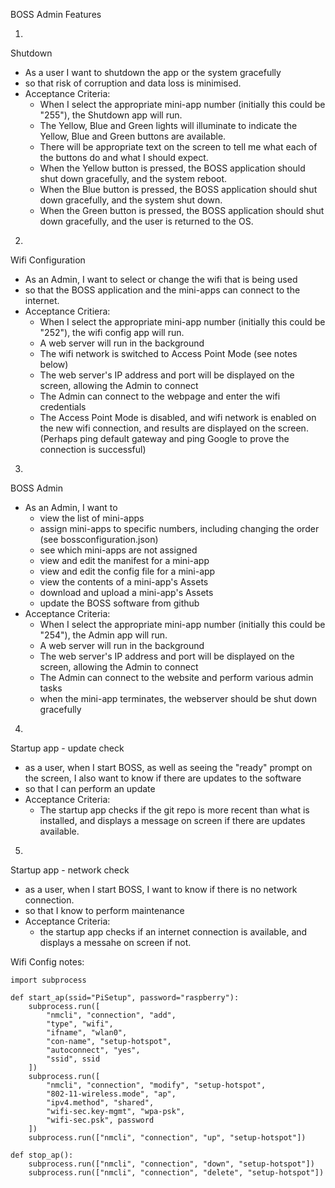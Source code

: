 BOSS Admin Features

1.
Shutdown
- As a user I want to shutdown the app or the system gracefully
- so that risk of corruption and data loss is minimised.
- Acceptance Criteria:
	- When I select the appropriate mini-app number (initially this could be "255"), the Shutdown app will run.
	- The Yellow, Blue and Green lights will illuminate to indicate the Yellow, Blue and Green buttons are available.
	- There will be appropriate text on the screen to tell me what each of the buttons do and what I should expect.
	- When the Yellow button is pressed, the BOSS application should shut down gracefully, and the system reboot.
	- When the Blue button is pressed, the BOSS application should shut down gracefully, and the system shut down.
	- When the Green button is pressed, the BOSS application should shut down gracefully, and the user is returned to the OS.
	
2.
Wifi Configuration
- As an Admin, I want to select or change the wifi that is being used
- so that the BOSS application and the mini-apps can connect to the internet.
- Acceptance Critiera:
	- When I select the appropriate mini-app number (initially this could be "252"), the wifi config app will run.
	- A web server will run in the background
	- The wifi network is switched to Access Point Mode (see notes below)
	- The web server's IP address and port will be displayed on the screen, allowing the Admin to connect 
	- The Admin can connect to the webpage and enter the wifi credentials
	- The Access Point Mode is disabled, and wifi network is enabled on the new wifi connection, and results are displayed on the screen.  (Perhaps ping default gateway and ping Google to prove the connection is successful)
	

3.
BOSS Admin
- As an Admin, I want to 
	- view the list of mini-apps
	- assign mini-apps to specific numbers, including changing the order (see bossconfiguration.json)
	- see which mini-apps are not assigned
	- view and edit the manifest for a mini-app
	- view and edit the config file for a mini-app
	- view the contents of a mini-app's Assets
	- download and upload a mini-app's Assets
	- update the BOSS software from github
- Acceptance Criteria:
	- When I select the appropriate mini-app number (initially this could be "254"), the Admin app will run.
	- A web server will run in the background
	- The web server's IP address and port will be displayed on the screen, allowing the Admin to connect 
	- The Admin can connect to the website and perform various admin tasks 
	- when the mini-app terminates, the webserver should be shut down gracefully
	
4.
Startup app - update check
- as a user, when I start BOSS, as well as seeing the "ready" prompt on the screen, I also want to know if there are updates to the software
- so that I can perform an update
- Acceptance Criteria:
	- The startup app checks if the git repo is more recent than what is installed, and displays a message on screen if there are updates available.
	
5.	
Startup app - network check
- as a user, when I start BOSS, I want to know if there is no network connection.
- so that I know to perform maintenance
- Acceptance Criteria:
	- the startup app checks if an internet connection is available, and displays a messahe on screen if not.
	
	
	
Wifi Config notes:
```
import subprocess

def start_ap(ssid="PiSetup", password="raspberry"):
    subprocess.run([
        "nmcli", "connection", "add",
        "type", "wifi",
        "ifname", "wlan0",
        "con-name", "setup-hotspot",
        "autoconnect", "yes",
        "ssid", ssid
    ])
    subprocess.run([
        "nmcli", "connection", "modify", "setup-hotspot",
        "802-11-wireless.mode", "ap",
        "ipv4.method", "shared",
        "wifi-sec.key-mgmt", "wpa-psk",
        "wifi-sec.psk", password
    ])
    subprocess.run(["nmcli", "connection", "up", "setup-hotspot"])

def stop_ap():
    subprocess.run(["nmcli", "connection", "down", "setup-hotspot"])
    subprocess.run(["nmcli", "connection", "delete", "setup-hotspot"])
```	
	
	
	
	
	